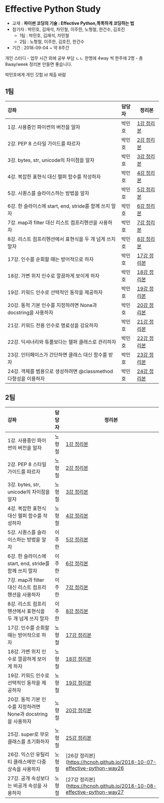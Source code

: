 # Effective Python Study
* 교재 : **파이썬 코딩의 기술 : Effective Python,똑똑하게 코딩하는 법**
* 참가자 : 박민호, 김재석, 차민철, 이주한, 노형철, 한건수, 김호진
   * 1팀 : 박민호, 김재석, 차민철
   * 2팀 : 노형철, 이주한, 김호진, 한건수
* 기간 : 2018-09-04 ~ 약 8주간

개인 스터디 - 업무 시간 외에 공부
부담 ㄴㄴ
한명에 4way 씩 한주에 2명 - 총 8way/week
정리본 만들면 좋습니다.

박민호에게 개인 깃헙 id 제출 바람


## 1팀

| 강좌           | 담당자         | 정리본            |
| :------------ | :----------- | ------------------- |
| 1강. 사용중인 파이썬의 버전을 알자    | 박민호 | [1강 정리본](./team1/BetterWay1-python_version-minhopark.md)    |
| 2강. PEP 8 스타일 가이드를 따르자 | 박민호 | [2강 정리본](./team1/Betterway2-pep8guide-minhopark.md)|
| 3강. bytes, str, unicode의 차이점을 알자    | 박민호  | [3강 정리본](./team1/BetterWay3-bytes_str_unicode-minhopark.md)  |
| 4강. 복잡한 표현식 대신 헬퍼 함수를 작성하자   | 박민호  | [4강 정리본](./team1/BetterWay4-using_helper_function-minhopark.md)  |
| 5강. 시퀀스를 슬라이스하는 방법을 알자   | 박민호  | [5강 정리본](./team1/BetterWay5-sequence_slice-minhopark.md)  |
| 6강. 한 슬라이스에 start, end, stride를 함께 쓰지 말자   | 박민호  | [6강 정리본](./team1/BetterWay6-minhopark.md)  |
| 7강. map과 filter 대신 리스트 컴프리헨션을 사용하자   | 박민호  | [7강 정리본](./team1/BetterWay7-minhopark.md)  |
| 8강. 리스트 컴프리헨션에서 표현식을 두 개 넘게 쓰지 말자   | 박민호  | [8강 정리본](./team1/BetterWay8-minhopark.md)  |
| 17강. 인수를 순회할 때는 방어적으로 하자   | 박민호  | [17강 정리본](./team1/python_code/betterway17_minhopark.ipynb)  |
| 18강. 가변 위치 인수로 깔끔하게 보이게 하자   | 박민호  | [18강 정리본](./team1/python_code/betterway18_minhopark.ipynb)  |
| 19강. 키워드 인수로 선택적인 동작을 제공하자   | 박민호  | [19강 정리본](./team1/python_code/betterway19_minhopark.ipynb)  |
| 20강. 동적 기본 인수를 지정하려면 None과 docstring을 사용하자 | 박민호  | [20강 정리본](./team1/python_code/betterway20_minhopark.ipynb) |
| 21강. 키워드 전용 인수로 명료성을 강요하자 | 박민호  | [21강 정리본](./team1/python_code/betterway21_minhopark.ipynb) |
| 22강. 딕셔너리와 튜플보다는 헬퍼 클래스로 관리하자 | 박민호  | [22강 정리본](./team1/python_code/betterway22_minhopark.ipynb) |
| 23강. 인터페이스가 간단하면 클래스 대신 함수를 받자 | 박민호  | [23강 정리본](./team1/python_code/betterway23_minhopark.ipynb) |
| 24강. 객체를 범용으로 생성하려면 @classmethod 다형성을 이용하자 | 박민호  | [24강 정리본](./team1/python_code/betterway24_minhopark.ipynb) |








## 2팀

| 강좌           | 담당자         | 정리본            |
| :------------ | :----------- | ------------------- |
| 1강. 사용중인 파이썬의 버전을 알자    | 노형철 | [1강 정리본](https://hcnoh.github.io/2018-09-09-effective-python-way01)    |
| 2강. PEP 8 스타일 가이드를 따르자    | 노형철 | [2강 정리본](https://hcnoh.github.io/2018-09-09-effective-python-way02)    |
| 3강. bytes, str, unicode의 차이점을 알자    | 노형철 | [3강 정리본](https://hcnoh.github.io/2018-09-09-effective-python-way03)    |
| 4강. 복잡한 표현식 대신 헬퍼 함수를 작성하자    | 노형철 | [4강 정리본](https://hcnoh.github.io/2018-09-11-effective-python-way04)    |
| 5강. 시퀀스를 슬라이스하는 방법을 알자   | 이주한  | [5강 정리본](./team2/BetterWay5-sequence_slice.md)  |
| 6강. 한 슬라이스에 start, end, stride를 함께 쓰지 말자   | 이주한  | [6강 정리본](./team2/BetterWay6-single_slice.md)  |
| 7강. map과 filter 대신 리스트 컴프리헨션을 사용하자   | 이주한  | [7강 정리본](./team2/BetterWay7-List_Comprehensions_1.md)  |
| 8강. 리스트 컴프리헨션에서 표현식을 두 개 넘게 쓰지 말자   | 이주한  | [8강 정리본](./team2/BetterWay8-List_Comprehensions_2.md)  |
| 17강. 인수를 순회할 때는 방어적으로 하자   | 노형철  | [17강 정리본](https://hcnoh.github.io/2018-09-27-effective-python-way17)  |
| 18강. 가변 위치 인수로 깔끔하게 보이게 하자   | 노형철  | [18강 정리본](https://hcnoh.github.io/2018-09-28-effective-python-way18)  |
| 19강. 키워드 인수로 선택적인 동작을 제공하자   | 노형철  | [19강 정리본](https://hcnoh.github.io/2018-09-29-effective-python-way19)  |
| 20강. 동적 기본 인수를 지정하려면 None과 docstring을 사용하자   | 노형철  | [20강 정리본](https://hcnoh.github.io/2018-09-30-effective-python-way20)  |
| 25강. super로 부모 클래스를 초기화하자   | 노형철  | [25강 정리본](https://hcnoh.github.io/2018-10-06-effective-python-way25)  |
| 26강. 믹스인 유틸리티 클래스에만 다중 상속을 사용하자   | 노형철  | [26강 정리본](https://hcnoh.github.io/2018-10-07-effective-python-way26  |
| 27강. 공개 속성보다는 비공개 속성을 사용하자   | 노형철  | [27강 정리본](https://hcnoh.github.io/2018-10-08-effective-python-way27  |
